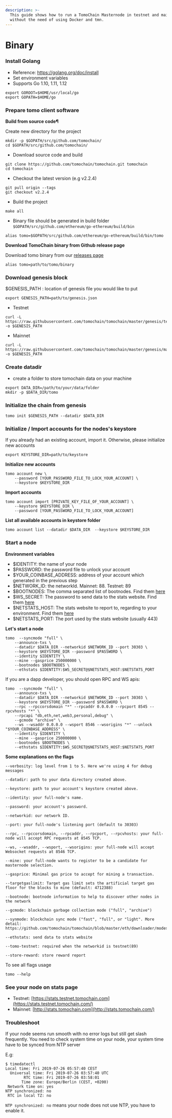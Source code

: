 ```yaml
---
description: >-
  This guide shows how to run a TomoChain Masternode in testnet and mainnet
  without the need of using Docker and tmn.
---
```


# Binary

### Install Golang <a id="install-golang"></a>

* Reference: https://golang.org/doc/install
* Set environment variables
* Supports Go 1.10, 1.11, 1.12

```text
export GOROOT=$HOME/usr/local/go
export GOPATH=$HOME/go
```

### Prepare tomo client software <a id="prepare-tomo-client-software"></a>

**Build from source code¶**

Create new directory for the project

```text
mkdir -p $GOPATH/src/github.com/tomochain/
cd $GOPATH/src/github.com/tomochain/
```

* Download source code and build

```text
git clone https://github.com/tomochain/tomochain.git tomochain
cd tomochain
```

* Checkout the latest version \(e.g v2.2.4\)

```text
git pull origin --tags
git checkout v2.2.4
```

* Build the project

```text
make all
```

* Binary file should be generated in build folder `$GOPATH/src/github.com/ethereum/go-ethereum/build/bin`

```text
alias tomo=$GOPATH/src/github.com/ethereum/go-ethereum/build/bin/tomo
```

**Download TomoChain binary from Github release page**

Download tomo binary from our [releases page](https://github.com/tomochain/tomochain/releases)

```text
alias tomo=path/to/tomo/binary
```

### Download genesis block <a id="download-genesis-block"></a>

$GENESIS\_PATH : location of genesis file you would like to put

```text
export GENESIS_PATH=path/to/genesis.json
```

* Testnet

```text
curl -L https://raw.githubusercontent.com/tomochain/tomochain/master/genesis/testnet.json -o $GENESIS_PATH
```

* Mainnet

```text
curl -L https://raw.githubusercontent.com/tomochain/tomochain/master/genesis/mainnet.json -o $GENESIS_PATH
```

### Create datadir <a id="create-datadir"></a>

* create a folder to store tomochain data on your machine

```text
export DATA_DIR=/path/to/your/data/folder
mkdir -p $DATA_DIR/tomo
```

### Initialize the chain from genesis <a id="initialize-the-chain-from-genesis"></a>

```text
tomo init $GENESIS_PATH --datadir $DATA_DIR
```

### Initialize / Import accounts for the nodes's keystore <a id="initialize-import-accounts-for-the-nodess-keystore"></a>

If you already had an existing account, import it. Otherwise, please initialize new accounts 

```text
export KEYSTORE_DIR=path/to/keystore
```

**Initialize new accounts**

```text
tomo account new \
    --password [YOUR_PASSWORD_FILE_TO_LOCK_YOUR_ACCOUNT] \
    --keystore $KEYSTORE_DIR
```

**Import accounts**

```text
tomo account import [PRIVATE_KEY_FILE_OF_YOUR_ACCOUNT] \    
    --keystore $KEYSTORE_DIR \
    --password [YOUR_PASSWORD_FILE_TO_LOCK_YOUR_ACCOUNT]
```

**List all available accounts in keystore folder**

```text
tomo account list --datadir $DATA_DIR  --keystore $KEYSTORE_DIR
```

### Start a node <a id="start-a-node"></a>

**Environment variables**

* $IDENTITY: the name of your node
* $PASSWORD: the password file to unlock your account
* $YOUR\_COINBASE\_ADDRESS: address of your account which generated in the previous step
* $NETWORK\_ID: the networkId. Mainnet: 88. Testnet: 89
* $BOOTNODES: The comma separated list of bootnodes. Find them [here](https://docs.tomochain.com/general/networks/)
* $WS\_SECRET: The password to send data to the stats website. Find them [here](https://docs.tomochain.com/general/networks/)
* $NETSTATS\_HOST: The stats website to report to, regarding to your environment. Find them [here](https://docs.tomochain.com/general/networks/)
* $NETSTATS\_PORT: The port used by the stats website \(usually 443\)

**Let's start a node**

```text
tomo  --syncmode "full" \
    --announce-txs \
    --datadir $DATA_DIR --networkid $NETWORK_ID --port 30303 \
    --keystore $KEYSTORE_DIR --password $PASSWORD \
    --identity $IDENTITY \
    --mine --gasprice 250000000 \
    --bootnodes $BOOTNODES \
    --ethstats $IDENTITY:$WS_SECRET@$NETSTATS_HOST:$NETSTATS_PORT
```

If you are a dapp developer, you should open RPC and WS apis:

```text
tomo  --syncmode "full" \
    --announce-txs \
    --datadir $DATA_DIR --networkid $NETWORK_ID --port 30303 \
    --keystore $KEYSTORE_DIR --password $PASSWORD \
    --rpc --rpccorsdomain "*" --rpcaddr 0.0.0.0 --rpcport 8545 --rpcvhosts "*" \
    --rpcapi "db,eth,net,web3,personal,debug" \
    --gcmode "archive" \
    --ws --wsaddr 0.0.0.0 --wsport 8546 --wsorigins "*" --unlock "$YOUR_COINBASE_ADDRESS" \
    --identity $IDENTITY \
    --mine --gasprice 250000000 \
    --bootnodes $BOOTNODES \
    --ethstats $IDENTITY:$WS_SECRET@$NETSTATS_HOST:$NETSTATS_PORT
```

**Some explanations on the flags**

```text
--verbosity: log level from 1 to 5. Here we're using 4 for debug messages

--datadir: path to your data directory created above.

--keystore: path to your account's keystore created above.

--identity: your full-node's name.

--password: your account's password.

--networkid: our network ID.

--port: your full-node's listening port (default to 30303)

--rpc, --rpccorsdomain, --rpcaddr, --rpcport, --rpcvhosts: your full-node will accept RPC requests at 8545 TCP.

--ws, --wsaddr, --wsport, --wsorigins: your full-node will accept Websocket requests at 8546 TCP.

--mine: your full-node wants to register to be a candidate for masternode selection.

--gasprice: Minimal gas price to accept for mining a transaction.

--targetgaslimit: Target gas limit sets the artificial target gas floor for the blocks to mine (default: 4712388)

--bootnode: bootnode information to help to discover other nodes in the network

--gcmode: blockchain garbage collection mode ("full", "archive")

--synmode: blockchain sync mode ("fast", "full", or "light". More detail: https://github.com/tomochain/tomochain/blob/master/eth/downloader/modes.go#L24)

--ethstats: send data to stats website

--tomo-testnet: required when the networkid is testnet(89)

--store-reward: store reward report
```

To see all flags usage

```text
tomo --help
```

### See your node on stats page <a id="see-your-node-on-stats-page"></a>

* Testnet: [https://stats.testnet.tomochain.com](https://stats.testnet.tomochain.com/)
* Mainnet: [http://stats.tomochain.com](http://stats.tomochain.com/)

### Troubleshoot <a id="troubleshoot"></a>

If your node seems run smooth with no error logs but still get slash frequently. You need to check system time on your node, your system time have to be synced from NTP server

E.g:

```text
$ timedatectl
Local time: Fri 2019-07-26 05:57:40 CEST
  Universal time: Fri 2019-07-26 03:57:40 UTC
        RTC time: Fri 2019-07-26 03:58:01
       Time zone: Europe/Berlin (CEST, +0200)
 Network time on: yes
NTP synchronized: no
 RTC in local TZ: no
```

`NTP synchronized: no` means your node does not use NTP, you have to enable it.

